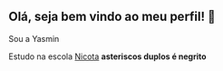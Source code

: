 ## Olá, seja bem vindo ao meu perfil! 👋

Sou a Yasmin

Estudo na escola [Nicota](instagram/escola.donanicota)
**asteriscos duplos é negrito**
